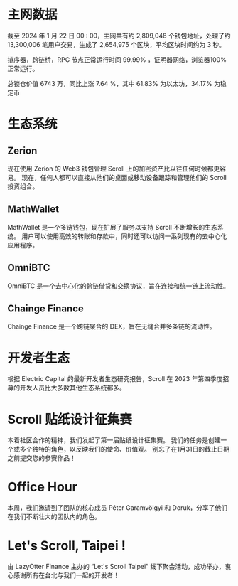 # 主网数据

截至 2024 年 1 月 22 日 00 : 00，主网共有约  2,809,048 个钱包地址，处理了约  13,300,006 笔用户交易，生成了 2,654,975 个区块，平均区块时间约为 3 秒。

排序器，跨链桥，RPC 节点正常运行时间 99.99% ，证明器网络，浏览器100% 正常运行。


总锁仓价值 6743 万，同比上涨 7.64 %，其中 61.83% 为以太坊，34.17% 为稳定币


# 生态系统

## Zerion

现在使用 Zerion 的 Web3 钱包管理 Scroll 上的加密资产比以往任何时候都更容易。 现在，任何人都可以直接从他们的桌面或移动设备跟踪和管理他们的 Scroll 投资组合。

## MathWallet
MathWallet 是一个多链钱包，现在扩展了服务以支持 Scroll 不断增长的生态系统。 用户可以使用高效的转账和存款中，同时还可以访问一系列现有的去中心化应用程序。

## OmniBTC

OmniBTC 是一个去中心化的跨链借贷和交换协议，旨在连接和统一链上流动性。

## Chainge Finance
Chainge Finance 是一个跨链聚合的 DEX，旨在无缝合并多条链的流动性。

# 开发者生态

根据 Electric Capital 的最新开发者生态研究报告，Scroll 在 2023 年第四季度招募的开发人员比大多数其他生态系统都多。

# Scroll 贴纸设计征集赛

本着社区合作的精神，我们发起了第一届贴纸设计征集赛。 我们的任务是创建一个或多个独特的角色，以反映我们的使命、价值观。 别忘了在1月31日的截止日期之前提交您的参赛作品！


# Office Hour

本周，我们邀请到了团队的核心成员 Péter Garamvölgyi 和 Doruk，分享了他们在我们不断壮大的团队内的角色。


# Let's Scroll, Taipei !

由 LazyOtter Finance 主办的 “Let's Scroll Taipei” 线下聚会活动，成功举办，衷心感谢所有在台北与我们一起的开发者！